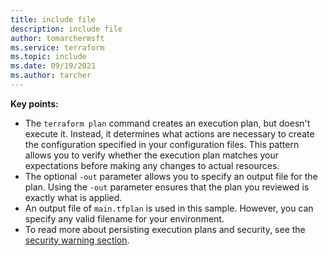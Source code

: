 ```yaml
---
title: include file
description: include file
author: tomarchermsft
ms.service: terraform
ms.topic: include
ms.date: 09/19/2021
ms.author: tarcher
---
```


  **Key points:**

  - The `terraform plan` command creates an execution plan, but doesn't execute it. Instead, it determines what actions are necessary to create the configuration specified in your configuration files. This pattern allows you to verify whether the execution plan matches your expectations before making any changes to actual resources.
  - The optional `-out` parameter allows you to specify an output file for the plan. Using the `-out` parameter ensures that the plan you reviewed is exactly what is applied.
  - An output file of `main.tfplan` is used in this sample. However, you can specify any valid filename for your environment.
  - To read more about persisting execution plans and security, see the [security warning section](https://www.terraform.io/docs/commands/plan.html#security-warning).